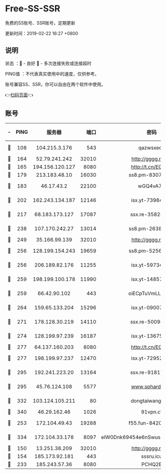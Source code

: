 # Free-SS-SSR

免费的SS账号、SSR账号，定期更新

更新时间：2019-02-22 16:27 +0800

## 说明

状态     ：🙂 - 良好 🙁 - 多次连接失败或连接超时

PING值   ：不代表真实使用中的速度，仅供参考。

账号兼容SS、SSR，你可以自由在两个软件中使用。

👉[扫码页面](https://liesauer.github.io/free-ss-ssr.github.io/)👈

## 账号

|-|PING|服务器|端口|密码|加密方式|区域|
|:----:|:----:|:-----:|-----:|:----:|:----:|:----:|
|🙂|108|104.215.3.176|543|qazwsxedc|aes-256-gcm|JP|
|🙂|164|52.79.241.242|32010|http://gggg.rocks|chacha20|KR|
|🙂|165|194.156.120.127|8080|http://t.cn/EGJIyrl|rc4-md5|RU|
|🙂|179|213.183.48.10|16030|ss8.pm-83073049|rc4-md5|RU|
|🙂|183|46.17.43.2|22100|wGQ4vA7D|aes-256-gcm|RU|
|🙂|202|162.243.134.187|12146|isx.yt-73984712|aes-256-cfb|US|
|🙂|217|68.183.173.127|17087|ssx.re-35825697|aes-256-cfb|US|
|🙂|238|107.170.242.27|13014|ss8.pm-26383123|aes-256-cfb|US|
|🙂|249|35.166.99.139|32010|http://gggg.rocks|chacha20|US|
|🙂|256|128.199.154.243|19659|ss8.pm-52569883|aes-256-cfb|SG|
|🙂|256|206.189.82.176|11255|isx.yt-59734405|aes-256-cfb|SG|
|🙂|259|198.199.100.178|11990|isx.yt-14857132|aes-256-cfb|US|
|🙂|259|66.42.90.102|443|oiECpTuVmLLxk4Ts|aes-256-cfb|US|
|🙂|264|159.65.133.204|15296|isx.yt-09007661|aes-256-cfb|SG|
|🙂|271|178.128.30.219|14110|ssx.re-50095618|aes-256-cfb|SG|
|🙂|274|128.199.97.239|16187|isx.yt-13675788|aes-256-cfb|SG|
|🙂|277|64.137.160.203|8080|http://t.cn/EGJIyrl|rc4-md5|CA|
|🙂|277|198.199.97.237|12470|isx.yt-72952184|aes-256-cfb|US|
|🙂|295|192.241.223.20|13164|ssx.re-91817588|aes-256-cfb|US|
|🙂|295|45.76.124.108|5577|www.sphard.com|aes-256-cfb|AU|
|🙂|332|103.124.105.211|80|dongtaiwang.com|aes-256-cfb|US|
|🙂|340|46.29.162.46|1026|91vpn.cf|rc4-md5|RU|
|🙂|253|172.104.49.43|19288|f55.fun-84203624|aes-256-cfb|SG|
|🙂|334|172.104.33.178|8097|eIW0Dnk69454e6nSwuspv9DmS201tQ0D|aes-256-cfb|SG|
|🙁|150|13.251.38.209|32010|http://gggg.rocks|chacha20|SG|
|🙁|154|185.173.92.181|443|sssru.icu|rc4-md5|RU|
|🙁|233|185.243.57.36|8080|PCHQ2E|rc4-md5|US|
